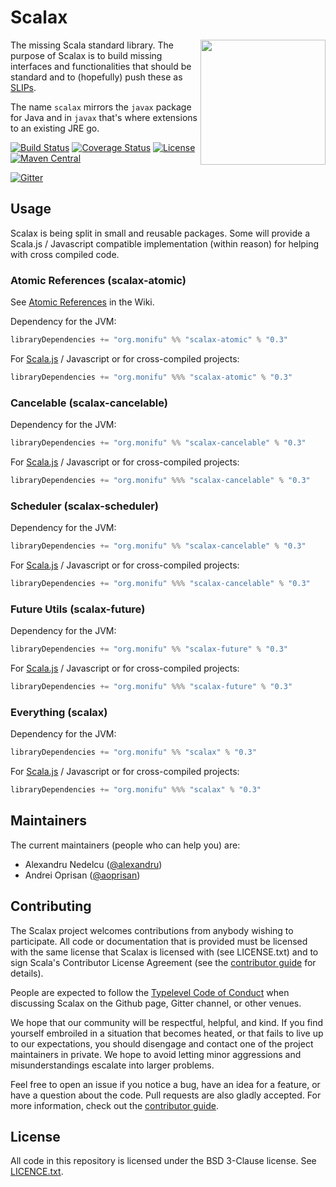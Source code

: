 # Scalax

<img src="https://raw.githubusercontent.com/monifu/scalax/8cf94d21a26e6a42d85c23dcfbc5f38b7f2d4454/logo.png" align="right" width="200" />

The missing Scala standard library. The purpose of Scalax is to
build missing interfaces and functionalities that should be standard
and to (hopefully) push these as [SLIPs](https://github.com/scala/slip).

The name `scalax` mirrors the `javax` package for Java and in
`javax` that's where extensions to an existing JRE go.

[![Build Status](https://travis-ci.org/monifu/scalax.svg?branch=master)](https://travis-ci.org/monifu/scalax)
[![Coverage Status](https://codecov.io/github/monifu/scalax/coverage.svg?branch=master)](https://codecov.io/github/monifu/scalax?branch=master)
[![License](https://img.shields.io/github/license/monifu/scalax.svg)](https://opensource.org/licenses/BSD-3-Clause)
[![Maven Central](https://maven-badges.herokuapp.com/maven-central/org.monifu/scalax_2.11/badge.svg)](https://maven-badges.herokuapp.com/maven-central/org.monifu/scalax_2.11)

[![Gitter](https://badges.gitter.im/Join%20Chat.svg)](https://gitter.im/monifu/monix?utm_source=badge&utm_medium=badge&utm_campaign=pr-badge&utm_content=badge)

## Usage

Scalax is being split in small and reusable packages. Some will provide
a Scala.js / Javascript compatible implementation (within reason) for
helping with cross compiled code.

### Atomic References (scalax-atomic)

See [Atomic References](https://github.com/monifu/scalax/wiki/Atomic-References)
in the Wiki.

Dependency for the JVM:

```scala
libraryDependencies += "org.monifu" %% "scalax-atomic" % "0.3"
```

For [Scala.js](http://www.scala-js.org/) / Javascript or for cross-compiled projects:

```scala
libraryDependencies += "org.monifu" %%% "scalax-atomic" % "0.3"
```

### Cancelable (scalax-cancelable)

Dependency for the JVM:

```scala
libraryDependencies += "org.monifu" %% "scalax-cancelable" % "0.3"
```

For [Scala.js](http://www.scala-js.org/) / Javascript or for cross-compiled projects:

```scala
libraryDependencies += "org.monifu" %%% "scalax-cancelable" % "0.3"
```

### Scheduler (scalax-scheduler)

Dependency for the JVM:

```scala
libraryDependencies += "org.monifu" %% "scalax-cancelable" % "0.3"
```

For [Scala.js](http://www.scala-js.org/) / Javascript or for cross-compiled projects:

```scala
libraryDependencies += "org.monifu" %%% "scalax-cancelable" % "0.3"
```

### Future Utils (scalax-future)

Dependency for the JVM:

```scala
libraryDependencies += "org.monifu" %% "scalax-future" % "0.3"
```

For [Scala.js](http://www.scala-js.org/) / Javascript or for cross-compiled projects:

```scala
libraryDependencies += "org.monifu" %%% "scalax-future" % "0.3"
```

### Everything (scalax)

Dependency for the JVM:

```scala
libraryDependencies += "org.monifu" %% "scalax" % "0.3"
```

For [Scala.js](http://www.scala-js.org/) / Javascript or for cross-compiled projects:

```scala
libraryDependencies += "org.monifu" %%% "scalax" % "0.3"
```

## Maintainers

The current maintainers (people who can help you) are:

- Alexandru Nedelcu ([@alexandru](https://github.com/alexandru))
- Andrei Oprisan ([@aoprisan](https://github.com/aoprisan))

## Contributing

The Scalax project welcomes contributions from anybody wishing to
participate.  All code or documentation that is provided must be
licensed with the same license that Scalax is licensed with
(see LICENSE.txt) and to sign Scala's Contributor License
Agreement (see the [contributor guide](CONTRIBUTING.md) for details).

People are expected to follow the
[Typelevel Code of Conduct](http://typelevel.org/conduct.html) when
discussing Scalax on the Github page, Gitter channel, or other venues.

We hope that our community will be respectful, helpful, and kind. If
you find yourself embroiled in a situation that becomes heated, or
that fails to live up to our expectations, you should disengage and
contact one of the project maintainers in private. We hope to avoid
letting minor aggressions and misunderstandings escalate into larger
problems.

Feel free to open an issue if you notice a bug, have an idea for a
feature, or have a question about the code. Pull requests are also
gladly accepted. For more information, check out the
[contributor guide](CONTRIBUTING.md).

## License

All code in this repository is licensed under the BSD 3-Clause license.
See [LICENCE.txt](./LICENSE.txt).

